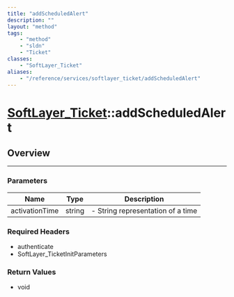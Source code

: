```yaml
---
title: "addScheduledAlert"
description: ""
layout: "method"
tags:
    - "method"
    - "sldn"
    - "Ticket"
classes:
    - "SoftLayer_Ticket"
aliases:
    - "/reference/services/softlayer_ticket/addScheduledAlert"
---
```

# [SoftLayer_Ticket](/reference/services/SoftLayer_Ticket)::addScheduledAlert




## Overview 


-----

### Parameters 
|Name | Type | Description |
| --- | --- | --- |
|activationTime| string| - String representation of a time|


### Required Headers
* authenticate
* SoftLayer_TicketInitParameters


### Return Values
* void




